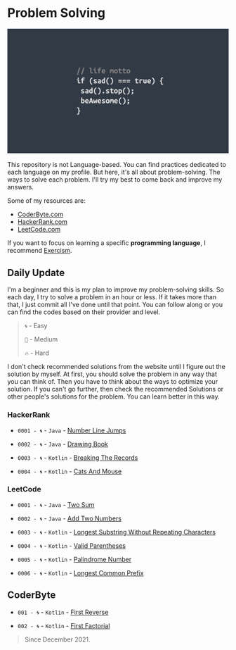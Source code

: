 # Problem Solving

![Header](media/pic01.jpg)

This repository is not Language-based. You can find practices dedicated to each language on my profile. But here, it's all about problem-solving. The ways to solve each problem. I'll try my best to come back and improve my answers.

Some of my resources are:

-   [CoderByte.com](#coderbyte)
-   [HackerRank.com](#hackerrank)
-   [LeetCode.com](#leetcode)

If you want to focus on learning a specific **programming language**, I recommend [Exercism](https://exercism.org/tracks).

## **Daily Update**

I'm a beginner and this is my plan to improve my problem-solving skills. So each day, I try to solve a problem in an hour or less. If it takes more than that, I just commit all I've done until that point. You can follow along or you can find the codes based on their provider and level.

> `🌀` - Easy
>
> `🎯` - Medium
>
> `🔥` - Hard

I don't check recommended solutions from the website until I figure out the solution by myself. At first, you should solve the problem in any way that you can think of. Then you have to think about the ways to optimize your solution. If you can't go further, then check the recommended Solutions or other people's solutions for the problem. You can learn better in this way.

### HackerRank

-   `0001 - 🌀` -  `Java` - [Number Line Jumps](https://github.com/MahdiDavoodi/ProblemSolving/tree/main/HackerRank/NumberLineJumps)

-   `0002 - 🌀` -  `Java` - [Drawing Book](https://github.com/MahdiDavoodi/ProblemSolving/tree/main/HackerRank/DrawingBook)

-   `0003 - 🌀` -  `Kotlin` - [Breaking The Records](https://github.com/MahdiDavoodi/ProblemSolving/tree/main/HackerRank/BreakingTheRecords)

-   `0004 - 🌀` -  `Kotlin` - [Cats And Mouse](https://github.com/MahdiDavoodi/ProblemSolving/tree/main/HackerRank/CatsAndMouse)

### LeetCode

-   `0001 - 🌀` -  `Java` - [Two Sum](https://github.com/MahdiDavoodi/ProblemSolving/tree/main/LeetCode/TwoSum)

-   `0002 - 🌀` - `Java` - [Add Two Numbers](https://github.com/MahdiDavoodi/ProblemSolving/tree/main/LeetCode/AddTwoNumbers)

-   `0003 - 🌀` - `Kotlin` - [Longest Substring Without Repeating Characters](https://github.com/MahdiDavoodi/ProblemSolving/tree/main/LeetCode/LongestSubstringWithoutRepeatingCharacters)

-   `0004 - 🌀` - `Kotlin` - [Valid Parentheses](https://github.com/MahdiDavoodi/ProblemSolving/tree/main/LeetCode/ValidParentheses)

-   `0005 - 🌀` - `Kotlin` - [Palindrome Number](https://github.com/MahdiDavoodi/ProblemSolving/tree/main/LeetCode/PalindromeNumber)

-   `0006 - 🌀` - `Kotlin` - [Longest Common Prefix](https://github.com/MahdiDavoodi/ProblemSolving/tree/main/LeetCode/LongestCommonPrefix)

## CoderByte

-   `001 - 🌀` - `Kotlin` - [First Reverse](https://github.com/MahdiDavoodi/ProblemSolving/tree/main/CoderByte/FirstReverse)

-   `002 - 🌀` - `Kotlin` - [First Factorial](https://github.com/MahdiDavoodi/ProblemSolving/tree/main/CoderByte/FirstFactorial)

> Since December 2021.
